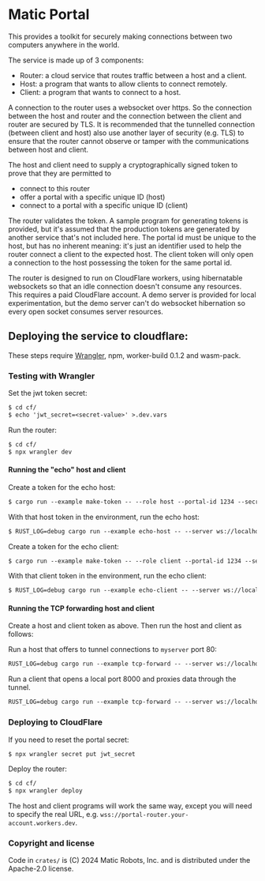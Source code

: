 # Matic Portal

This provides a toolkit for securely making connections between two computers anywhere in the world.

The service is made up of 3 components:
- Router: a cloud service that routes traffic between a host and a client.
- Host: a program that wants to allow clients to connect remotely.
- Client: a program that wants to connect to a host.

A connection to the router uses a websocket over https. So the connection between the host and router
and the connection between the client and router are secured by TLS. It is recommended that the tunnelled
connection (between client and host) also use another layer of security (e.g. TLS) to ensure that the router
cannot observe or tamper with the communications between host and client.

The host and client need to supply a cryptographically signed token to prove that they are permitted to

- connect to this router
- offer a portal with a specific unique ID (host)
- connect to a portal with a specific unique ID (client)

The router validates the token. A sample program for generating tokens is provided, but it's assumed that
the production tokens are generated by another service that's not included here. The portal id must be
unique to the host, but has no inherent meaning: it's just an identifier used to help the router connect a
client to the expected host. The client token will only open a connection to the host possessing the token
for the same portal id.

The router is designed to run on CloudFlare workers, using hibernatable websockets so that an idle connection
doesn't consume any resources. This requires a paid CloudFlare account. A demo server is provided for local
experimentation, but the demo server can't do websocket hibernation so every open socket consumes server
resources.

## Deploying the service to cloudflare:

These steps require [Wrangler], npm,  worker-build 0.1.2 and wasm-pack.

[Wrangler]: https://developers.cloudflare.com/workers/wrangler/

### Testing with Wrangler
Set the jwt token secret:
```txt
$ cd cf/
$ echo 'jwt_secret=<secret-value>' >.dev.vars
```

Run the router:
```txt
$ cd cf/
$ npx wrangler dev
```

#### Running the "echo" host and client

Create a token for the echo host:
```txt
$ cargo run --example make-token -- --role host --portal-id 1234 --secret <secret-value> --days 1 <name-of-host>
```

With that host token in the environment, run the echo host:
```txt
$ RUST_LOG=debug cargo run --example echo-host -- --server ws://localhost:8787
```

Create a token for the echo client:
```txt
$ cargo run --example make-token -- --role client --portal-id 1234 --secret <secret-value> --days 1 <name-of-client>
```

With that client token in the environment, run the echo client:
```txt
$ RUST_LOG=debug cargo run --example echo-client -- --server ws://localhost:8787
```

#### Running the TCP forwarding host and client

Create a host and client token as above. Then run the host and client as follows:

Run a host that offers to tunnel connections to `myserver` port 80:
```txt
RUST_LOG=debug cargo run --example tcp-forward -- --server ws://localhost:8787 --service my_tcp_service --reconnect host --target-host <myserver> --target-port 80
```

Run a client that opens a local port 8000 and proxies data through the tunnel.
```txt
RUST_LOG=debug cargo run --example tcp-forward -- --server ws://localhost:8787 --service my_tcp_service --reconnect client --port 8000
```

### Deploying to CloudFlare

If you need to reset the portal secret:
```txt
$ npx wrangler secret put jwt_secret
```

Deploy the router:
```txt
$ cd cf/
$ npx wrangler deploy
```

The host and client programs will work the same way, except you will need to specify the real URL, e.g. `wss://portal-router.your-account.workers.dev`.

### Copyright and license

Code in `crates/` is (C) 2024 Matic Robots, Inc. and is distributed under the Apache-2.0 license.
